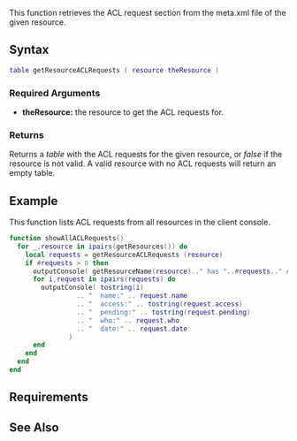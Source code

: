 This function retrieves the ACL request section from the meta.xml file of the given resource.

Syntax
------

``` lua
table getResourceACLRequests ( resource theResource ) 
```

### Required Arguments

-   **theResource:** the resource to get the ACL requests for.

### Returns

Returns a *table* with the ACL requests for the given resource, or *false* if the resource is not valid. A valid resource with no ACL requests will return an empty table.

Example
-------

This function lists ACL requests from all resources in the client console.

``` lua
function showAllACLRequests()
  for _,resource in ipairs(getResources()) do
    local requests = getResourceACLRequests (resource)
    if #requests > 0 then
      outputConsole( getResourceName(resource).." has "..#requests.." ACL request(s)" )
      for i,request in ipairs(requests) do
        outputConsole( tostring(i)
                 .. "  name:" .. request.name
                 .. "  access:" .. tostring(request.access)
                 .. "  pending:" .. tostring(request.pending)
                 .. "  who:" .. request.who
                 .. "  date:" .. request.date
               )
      end
    end
  end
end
```

Requirements
------------

See Also
--------
